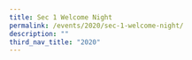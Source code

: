 ```yaml
---
title: Sec 1 Welcome Night
permalink: /events/2020/sec-1-welcome-night/
description: ""
third_nav_title: "2020"
---
```

